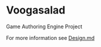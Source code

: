 # Voogasalad
Game Authoring Engine Project

For more information see [Design.md](https://github.com/inan1993/VoogaSalad_CS308/blob/inanEngine/DESIGN.md)
